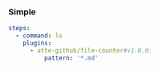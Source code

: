 ### Simple

```yaml
steps:
  - command: ls
    plugins:
      - atte-github/file-counter#v1.0.0:
          pattern: '*.md'
```

